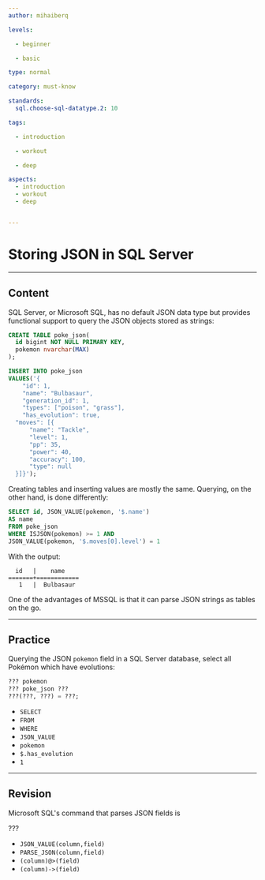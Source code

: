 ```yaml
---
author: mihaiberq

levels:

  - beginner

  - basic

type: normal

category: must-know

standards:
  sql.choose-sql-datatype.2: 10

tags:

  - introduction

  - workout

  - deep

aspects:
  - introduction
  - workout
  - deep


---
```


# Storing JSON in SQL Server

---
## Content

SQL Server, or Microsoft SQL, has no default JSON data type but provides functional support to query the JSON objects stored as strings:

```sql
CREATE TABLE poke_json(
  id bigint NOT NULL PRIMARY KEY,
  pokemon nvarchar(MAX)
);

INSERT INTO poke_json
VALUES('{
	"id": 1,
	"name": "Bulbasaur",
	"generation_id": 1,
	"types": ["poison", "grass"],
	"has_evolution": true,
  "moves": [{
      "name": "Tackle",
      "level": 1,
      "pp": 35,
      "power": 40,
      "accuracy": 100,
      "type": null
  }]}');
```

Creating tables and inserting values are mostly the same. Querying, on the other hand, is done differently:

```sql
SELECT id, JSON_VALUE(pokemon, '$.name')
AS name
FROM poke_json
WHERE ISJSON(pokemon) >= 1 AND
JSON_VALUE(pokemon, '$.moves[0].level') = 1
```

With the output:

```text
  id   |    name
=======+============
   1   |  Bulbasaur
```

One of the advantages of MSSQL is that it can parse JSON strings as tables on the go.

---
## Practice

Querying the JSON `pokemon` field in a SQL Server database, select all Pokémon which have evolutions:

```sql
??? pokemon
??? poke_json ???
???(???, ???) = ???;
```

* `SELECT`
* `FROM`
* `WHERE`
* `JSON_VALUE`
* `pokemon`
* `$.has_evolution`
* `1`

---
## Revision

Microsoft SQL's command that parses JSON fields is

???

* `JSON_VALUE(column,field)`
* `PARSE_JSON(column,field)`
* `(column)@>(field)`
* `(column)->(field)`
